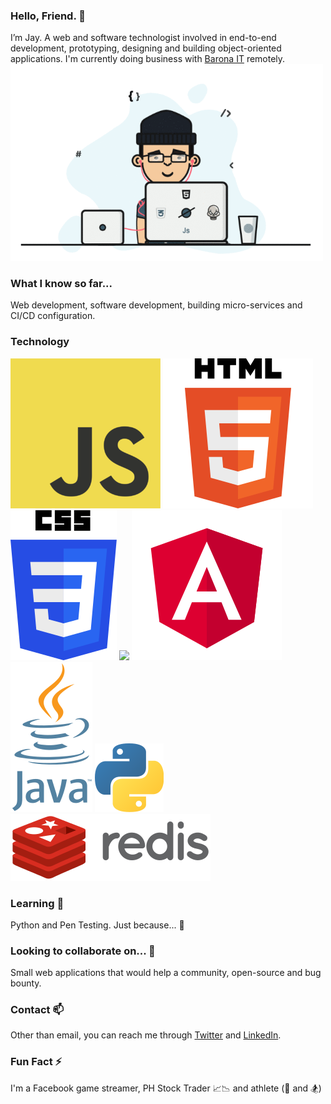 ### Hello, Friend. 👋 
I’m Jay. A web and software technologist involved in end-to-end development, prototyping, designing and building object-oriented applications. I'm currently doing business with [Barona IT](https://barona.fi) remotely. <img src="https://raw.githubusercontent.com/hmenorjr/hmenorjr/main/assets/programmer.gif" alight="right" width="500px" />

### What I know so far...
Web development, software development, building micro-services and CI/CD configuration.

### Technology 
<img src="https://raw.githubusercontent.com/hmenorjr/hmenorjr/main/assets/logo-javascript.png" />
<img src="https://raw.githubusercontent.com/hmenorjr/hmenorjr/main/assets/logo-html5.png" />
<img src="https://raw.githubusercontent.com/hmenorjr/hmenorjr/main/assets/logo-css3.png" />
<img src="https://raw.githubusercontent.com/hmenorjr/hmenorjr/main/assets/logo-boostrap.png" />
<img src="https://raw.githubusercontent.com/hmenorjr/hmenorjr/main/assets/logo-angular.png" />
<img src="https://raw.githubusercontent.com/hmenorjr/hmenorjr/main/assets/logo-java.png" />
<img src="https://raw.githubusercontent.com/hmenorjr/hmenorjr/main/assets/logo-python.png" />
<img src="https://raw.githubusercontent.com/hmenorjr/hmenorjr/main/assets/logo-redis.png" />

### Learning 🌱 
Python and Pen Testing. Just because... 🤣

### Looking to collaborate on... 🤝
Small web applications that would help a community, open-source and bug bounty.

### Contact 📫 
Other than email, you can reach me through [Twitter](https://twitter.com/hmenorjr) and [LinkedIn](https://www.linkedin.com/in/hmenorjr).

### Fun Fact ⚡ 
I'm a Facebook game streamer, PH Stock Trader 📈📉 and athlete (🏀 and 🏂)

<!---
hermen-paf/hermen-paf is a ✨ special ✨ repository because its `README.md` (this file) appears on your GitHub profile.
You can click the Preview link to take a look at your changes.
--->
